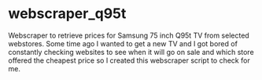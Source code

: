 # webscraper_q95t
Webscraper to retrieve prices for Samsung 75 inch Q95t TV from selected webstores.
Some time ago I wanted to get a new TV and I got bored of constantly checking websites to see when it will go on sale and which store offered the cheapest price so I created this webscraper script to check for me.
